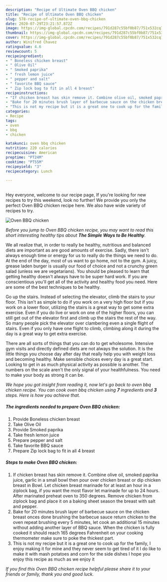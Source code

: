```yaml
---
description: "Recipe of Ultimate Oven BBQ chicken"
title: "Recipe of Ultimate Oven BBQ chicken"
slug: 578-recipe-of-ultimate-oven-bbq-chicken
date: 2020-07-29T23:21:57.872Z
image: https://img-global.cpcdn.com/recipes/791d287c55bf0b87/751x532cq70/oven-bbq-chicken-recipe-main-photo.jpg
thumbnail: https://img-global.cpcdn.com/recipes/791d287c55bf0b87/751x532cq70/oven-bbq-chicken-recipe-main-photo.jpg
cover: https://img-global.cpcdn.com/recipes/791d287c55bf0b87/751x532cq70/oven-bbq-chicken-recipe-main-photo.jpg
author: Winifred Chavez
ratingvalue: 4.6
reviewcount: 5
recipeingredient:
- " Boneless chicken breast"
- " Olive Oil"
- " Smoked paprika"
- " fresh lemon juice"
- " pepper and salt"
- " favorite BBQ sauce"
- " Zip lock bag to fit in all 4 breast"
recipeinstructions:
- "If chicken breast has skin remove it. Combine olive oil, smoked paprika juice, garlic in a small bowl then pour over chicken breast or dip chicken breast in Bowl. Let chicken breast marinade for at least an hour in a ziplock bag, if you want the most flavor let marinade for up to 24 hours. After marinated preheat oven to 350 degrees. Remove chicken from ziplock bag and place it on a baking sheet season the breast with salt and pepper."
- "Bake for 20 minutes brush layer of barbecue sauce on the chicken breast onces done brushing the barbecue sauce return chicken to the oven repeat brushing every 5 minutes, let cook an additional 15 minutes without adding another layer of BBQ sauce. When the chicken is fully cooked it should reach 165 degrees Fahrenheit on your cooking thermometer make sure to poke the thickest part."
- "This is not my recipe but it is a great one to cook up for the family, I enjoy making it for mine and they never seem to get tired of it I do like to make it with mash potatoes and corn for the side dishes I hope you enjoy this recipe as much as we enjoy it"
categories:
- Recipe
tags:
- oven
- bbq
- chicken

katakunci: oven bbq chicken 
nutrition: 220 calories
recipecuisine: American
preptime: "PT24M"
cooktime: "PT55M"
recipeyield: "3"
recipecategory: Lunch

---
```

<br>
Hey everyone, welcome to our recipe page, If you're looking for new recipes to try this weekend, look no further! We provide you only the perfect Oven BBQ chicken recipe here. We also have wide variety of recipes to try.
<br>


![Oven BBQ chicken](https://img-global.cpcdn.com/recipes/791d287c55bf0b87/751x532cq70/oven-bbq-chicken-recipe-main-photo.jpg)

<i>Before you jump to Oven BBQ chicken recipe, you may want to read this short interesting healthy tips about <strong>The Simple Ways to Be Healthy</strong>.</i>

We all realize that, in order to really be healthy, nutritious and balanced diets are important as are good amounts of exercise. Sadly, there isn't always enough time or energy for us to really do the things we need to do. At the end of the day, most of us want to go home, not to the gym. A juicy, grease laden burger is usually our food of choice and not a crunchy green salad (unless we are vegetarians). You should be pleased to learn that getting healthy doesn't always have to be super hard work. If you are conscientious you'll get all of the activity and healthy food you need. Here are some of the best techniques to be healthy.

Go up the stairs. Instead of selecting the elevator, climb the stairs to your floor. This isn't as simple to do if you work on a very high floor but if you work on a lower floor, utilizing the stairs is a great way to get some extra exercise. Even if you do live or work on one of the higher floors, you can still get out of the elevator first and climb up the stairs the rest of the way. So many people pick the elevator over clambering even a single flight of stairs. Even if you only have one flight to climb, climbing along it during the day is a great way to get extra exercise. 

There are all sorts of things that you can do to get wholesome. Intensive gym visits and directly defined diets are not always the solution. It is the little things you choose day after day that really help you with weight loss and becoming healthy. Make sensible choices every day is a great start. Looking to get in as much physical activity as possible is another. The numbers on the scale aren't the only signal of your healthfulness. You need to make your body as strong it can be. 


<i>We hope you got insight from reading it, now let's go back to oven bbq chicken recipe. You can cook oven bbq chicken using <strong>7</strong> ingredients and <strong>3</strong> steps. Here is how you achieve that.
</i>

##### The ingredients needed to prepare Oven BBQ chicken:

1. Provide  Boneless chicken breast
1. Take  Olive Oil
1. Provide  Smoked paprika
1. Take  fresh lemon juice
1. Prepare  pepper and salt
1. Take  favorite BBQ sauce
1. Prepare  Zip lock bag to fit in all 4 breast


##### Steps to make Oven BBQ chicken:

1. If chicken breast has skin remove it. Combine olive oil, smoked paprika juice, garlic in a small bowl then pour over chicken breast or dip chicken breast in Bowl. Let chicken breast marinade for at least an hour in a ziplock bag, if you want the most flavor let marinade for up to 24 hours. After marinated preheat oven to 350 degrees. Remove chicken from ziplock bag and place it on a baking sheet season the breast with salt and pepper.
1. Bake for 20 minutes brush layer of barbecue sauce on the chicken breast onces done brushing the barbecue sauce return chicken to the oven repeat brushing every 5 minutes, let cook an additional 15 minutes without adding another layer of BBQ sauce. When the chicken is fully cooked it should reach 165 degrees Fahrenheit on your cooking thermometer make sure to poke the thickest part.
1. This is not my recipe but it is a great one to cook up for the family, I enjoy making it for mine and they never seem to get tired of it I do like to make it with mash potatoes and corn for the side dishes I hope you enjoy this recipe as much as we enjoy it


<i>If you find this Oven BBQ chicken recipe helpful please share it to your friends or family, thank you and good luck.</i>
